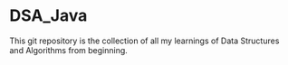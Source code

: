 # DSA_Java
This git repository is the collection of all my learnings of Data Structures and Algorithms from beginning.
